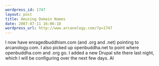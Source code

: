```yaml
--- 
wordpress_id: 1747
layout: post
title: Amusing Domain Names
date: 2007-07-11 16:06:18
wordpress_url: http://www.arcanology.com/?p=1747
---
```

I now have enragedbuddhism.com (and .org and .net) pointing to arcanology.com. I also picked up openbuddha.net to point where openbuddha.com and .org go. I added a new Drupal site there last night, which I will be configuring over the next few days. Al